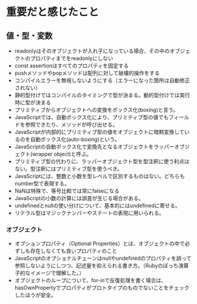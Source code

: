 # 重要だと感じたこと
## 値・型・変数
* readonlyはそのオブジェクトが入れ子になっている場合、その中のオブジェクトのプロパティまでをreadonlyにしない
* const assertionはすべてのプロパティを固定する
* pushメソッドやpopメソッドは配列に対して破壊的操作をする
* コンパイルエラーを無視しないようにする（エラーになった箇所は自動修正されない）
* 静的型付けではコンパイルのタイミングで型が決まる。動的型付けでは実行時に型が決まる
* プリミティブからオブジェクトへの変換をボックス化(boxing)と言う。
* JavaScriptでは、自動ボックス化により、プリミティブ型の値でもフィールドを参照できたり、メソッドが呼び出せる。
* JavaScriptが内部的にプリミティブ型の値をオブジェクトに暗黙変換しているのを自動ボックス化(auto-boxing)という。
* JavaScriptの自動ボックス化で変換先となるオブジェクトをラッパーオブジェクト(wrapper object)と呼ぶ。
* プリミティブ型の代わりに、ラッパーオブジェクト型を型注釈に使う利点はない。型注釈にはプリミティブ型を使うべき。
* JavaScriptには、整数と小数を型レベルで区別するものはない。どちらもnumber型で表現する。 
* NaNは特殊で、等号比較では常にfalseになる
* JavaScriptの小数の計算には誤差が生じる場合がある。
* undefinedとnullの使い分けについて、基本的にはundefinedに寄せる。
* リテラル型はマジックナンバーやステートの表現に用いられる。
### オブジェクト
* オプションプロパティ（Optional Properties）とは、オブジェクトの中で必ずしも存在しなくても良いプロパティのこと
* JavaScriptのオプショナルチェーンはnullやundefinedのプロパティを誤って参照しないようにしつつ、記述量を抑えられる書き方。（Rubyのぼっち演算子的なイメージで理解した。）
* オブジェクトのループについて、for-inで反復処理を書く場合は、hasOwnPropertyでプロパティがプロトタイプのものでないことをチェックしたほうが安全。
